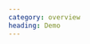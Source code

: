 ```yaml
--- 
category: overview
heading: Demo
---
```


<div class="demo demo-rocket" style="margin-top:40px; height:270px;">
    <script>
        // Hide section heading
        document.getElementById('demo').style.display = 'none';
        
        // Load, on DOM ready
        if ('addEventListener' in document){
            document.addEventListener('DOMContentLoaded', function(){
                var script = document.createElement('script');
                document.body.appendChild(script);
                script.src = '/assets/rocket.js';
            }, false);
        }
    </script>
</div>
